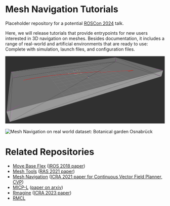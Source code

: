 # Mesh Navigation Tutorials
Placeholder repository for a potential [ROSCon 2024](https://roscon.ros.org/2024/) talk.

Here, we will release tutorials that provide entrypoints for new users interested in 3D navigation on meshes.
Besides documentation, it includes a range of real-world and artificial environments that are ready to use: Complete with simulation, launch files, and configuration files.

![Mesh Navigation on simple tray dataset](docs/images/mesh_nav_on_tray.png "Mesh Navigation on simple tray dataset")

![Mesh Navigation on real world dataset: Botanical garden Osnabrück](docs/images/mesh_nav_on_botanical_garden.png "Mesh Navigation on real world dataset: Botanical garden Osnabrück")

# Related Repositories
- [Move Base Flex](https://github.com/magazino/move_base_flex) ([IROS 2018 paper](https://doi.org/10.1109/IROS.2018.8593829))
- [Mesh Tools](https://github.com/naturerobots/mesh_tools) ([RAS 2021 paper](https://doi.org/10.1016/j.robot.2020.103688))
- [Mesh Navigation](https://github.com/naturerobots/mesh_navigation) ([ICRA 2021 paper for Continuous Vector Field Planner, CVP](https://doi.org/10.1109/ICRA48506.2021.9560981))
- [MICP-L](https://github.com/uos/rmcl) ([paper on arxiv](https://arxiv.org/abs/2210.13904))
- [Rmagine](https://github.com/uos/rmagine) ([ICRA 2023 paper](https://doi.org/10.1109/ICRA48891.2023.10161388))
- [RMCL](https://github.com/uos/rmcl)
